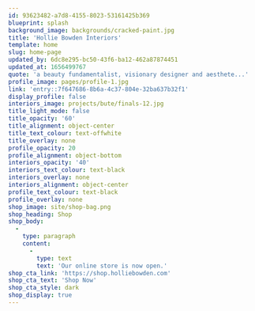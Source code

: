 ```yaml
---
id: 93623482-a7d8-4155-8023-53161425b369
blueprint: splash
background_image: backgrounds/cracked-paint.jpg
title: 'Hollie Bowden Interiors'
template: home
slug: home-page
updated_by: 6dc8e295-bc50-43f6-ba12-462a87874451
updated_at: 1656499767
quote: 'a beauty fundamentalist, visionary designer and aesthete...'
profile_image: pages/profile-1.jpg
link: 'entry::7f647686-8b6a-4c37-804e-32ba637b32f1'
display_profile: false
interiors_image: projects/bute/finals-12.jpg
title_light_mode: false
title_opacity: '60'
title_alignment: object-center
title_text_colour: text-offwhite
title_overlay: none
profile_opacity: 20
profile_alignment: object-bottom
interiors_opacity: '40'
interiors_text_colour: text-black
interiors_overlay: none
interiors_alignment: object-center
profile_text_colour: text-black
profile_overlay: none
shop_image: site/shop-bag.png
shop_heading: Shop
shop_body:
  -
    type: paragraph
    content:
      -
        type: text
        text: 'Our online store is now open.'
shop_cta_link: 'https://shop.holliebowden.com'
shop_cta_text: 'Shop Now'
shop_cta_style: dark
shop_display: true
---
```

